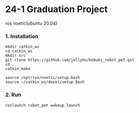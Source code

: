 # 24-1 Graduation Project

ros noetic(ubuntu 20.04)


### 1. Installation
```
mkdir catkin_ws
cd catkin_ws
mkdir src
git clone https://github.com/jellyho/kobuki_robot_pet.git
cd ..
catkin_make
```

```
source /opt/ros/noetic/setup.bash
source ~/catkin_ws/devel/setup.bash
```

### 2. Run
```
roslaunch robot_pet wakeup.launch
```